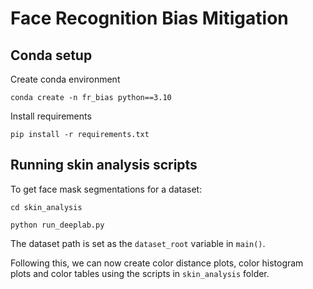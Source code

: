 # Face Recognition Bias Mitigation 


## Conda setup 

Create conda environment 
```
conda create -n fr_bias python==3.10
```

Install requirements
```
pip install -r requirements.txt 
```


## Running skin analysis scripts 

To get face mask segmentations for a dataset: 
```
cd skin_analysis

python run_deeplab.py 
```

The dataset path is set as the `dataset_root` variable in `main()`. 


Following this, we can now create color distance plots, color histogram plots and color tables using the scripts in `skin_analysis` folder. 

